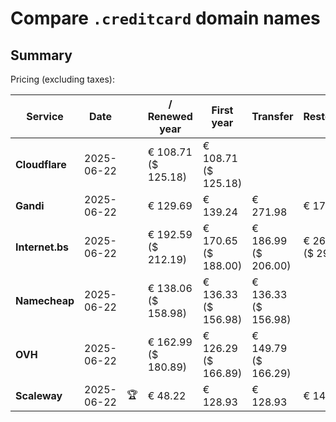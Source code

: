 # Compare `.creditcard` domain names

## Summary

Pricing (excluding taxes):

| Service | Date |  | / Renewed year | First year | Transfer | Restoration |
|--|--|--|--|--|--|--|
| **Cloudflare** | 2025-06-22 |  | € 108.71<br>($ 125.18) | € 108.71<br>($ 125.18) |  |  |
| **Gandi** | 2025-06-22 |  | € 129.69 | € 139.24 | € 271.98 | € 173.25 |
| **Internet.bs** | 2025-06-22 |  | € 192.59<br>($ 212.19) | € 170.65<br>($ 188.00) | € 186.99<br>($ 206.00) | € 265.25<br>($ 292.19) |
| **Namecheap** | 2025-06-22 |  | € 138.06<br>($ 158.98) | € 136.33<br>($ 156.98) | € 136.33<br>($ 156.98) |  |
| **OVH** | 2025-06-22 |  | € 162.99<br>($ 180.89) | € 126.29<br>($ 166.89) | € 149.79<br>($ 166.29) |  |
| **Scaleway** | 2025-06-22 | 🏆 | € 48.22 | € 128.93 | € 128.93 | € 143.81 |
